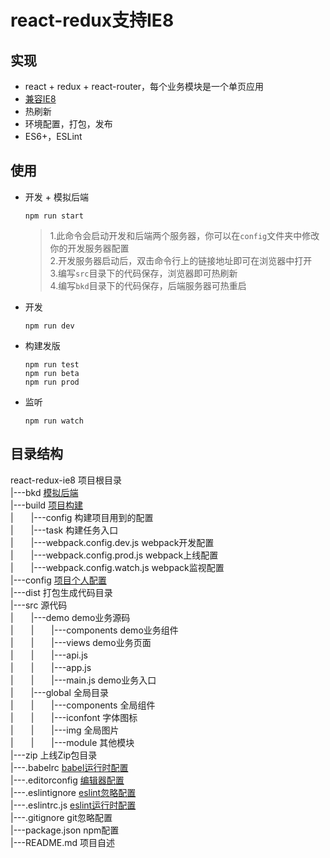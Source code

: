 # react-redux支持IE8

## 实现

+ react + redux + react-router，每个业务模块是一个单页应用
+ [兼容IE8](/doc/ie8兼容解决方案.md)
+ 热刷新
+ 环境配置，打包，发布
+ ES6+，ESLint

## 使用

* 开发 + 模拟后端

	```
	npm run start
	```

	>1.此命令会启动开发和后端两个服务器，你可以在`config`文件夹中修改你的开发服务器配置  
	2.开发服务器启动后，双击命令行上的链接地址即可在浏览器中打开  
	3.编写`src`目录下的代码保存，浏览器即可热刷新  
	4.编写`bkd`目录下的代码保存，后端服务器可热重启

* 开发  

	```
	npm run dev
	```

* 构建发版

	```
	npm run test
	npm run beta
	npm run prod
	```
* 监听

    ```
    npm run watch
    ```

## 目录结构
react-redux-ie8 项目根目录  
|---bkd [模拟后端](/doc/模拟后端.md)  
|---build [项目构建](/doc/项目构建.md)  
|　　|---config 构建项目用到的配置    
|　　|---task 构建任务入口  
|　　|---webpack.config.dev.js webpack开发配置  
|　　|---webpack.config.prod.js webpack上线配置  
|　　|---webpack.config.watch.js webpack监视配置  
|---config [项目个人配置](/doc/个人环境配置.md)  
|---dist 打包生成代码目录  
|---src 源代码  
|　　|---demo demo业务源码  
|　　|　　|---components demo业务组件  
|　　|　　|---views demo业务页面  
|　　|　　|---api.js  
|　　|　　|---app.js  
|　　|　　|---main.js demo业务入口  
|　　|---global 全局目录  
|　　|　　|---components 全局组件  
|　　|　　|---iconfont 字体图标  
|　　|　　|---img 全局图片  
|　　|　　|---module 其他模块  
|---zip 上线Zip包目录  
|---.babelrc [babel运行时配置](/doc/babel转码.md)  
|---.editorconfig [编辑器配置](/doc/编辑器配置.md)  
|---.eslintignore [eslint忽略配置](/doc/代码风格检查.md)  
|---.eslintrc.js [eslint运行时配置](/doc/代码风格检查.md)  
|---.gitignore git忽略配置  
|---package.json npm配置  
|---README.md 项目自述  




